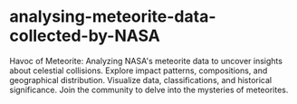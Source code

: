# analysing-meteorite-data-collected-by-NASA
Havoc of Meteorite: Analyzing NASA's meteorite data to uncover insights about celestial collisions. Explore impact patterns, compositions, and geographical distribution. 
Visualize data, classifications, and historical significance. Join the community to delve into the mysteries of meteorites.
